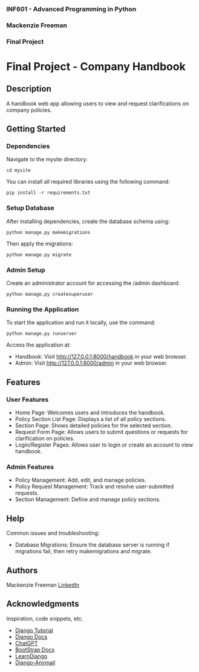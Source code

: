 ### INF601 - Advanced Programming in Python
### Mackenzie Freeman
### Final Project


# Final Project - Company Handbook

## Description

A handbook web app allowing users to view and request clarifications on company policies.

## Getting Started

### Dependencies
Navigate to the mysite directory:
```
cd mysite
```

You can install all required libraries using the following command:
```
pip install -r requirements.txt
```

### Setup Database

After installing dependencies, create the database schema using:
```
python manage.py makemigrations
```

Then apply the migrations:
```
python manage.py migrate
```

### Admin Setup

Create an administrator account for accessing the /admin dashboard:
```
python manage.py createsuperuser
```

### Running the Application

To start the application and run it locally, use the command:
```
python manage.py runserver
```
Access the application at:
* Handbook: Visit http://127.0.0.1:8000/handbook in your web browser.
* Admin: Visit http://127.0.0.1:8000/admin in your web browser.

## Features

### User Features
* Home Page: Welcomes users and introduces the handbook.
* Policy Section List Page: Displays a list of all policy sections.
* Section Page: Shows detailed policies for the selected section.
* Request Form Page: Allows users to submit questions or requests for clarification on policies.
* Login/Register Pages: Allows user to login or create an account to view handbook.

### Admin Features
* Policy Management: Add, edit, and manage policies.
* Policy Request Management: Track and resolve user-submitted requests.
* Section Management: Define and manage policy sections.

## Help

Common issues and troubleshooting:
* Database Migrations: Ensure the database server is running if migrations fail, then retry makemigrations and migrate.

## Authors

Mackenzie Freeman
[LinkedIn](https://www.linkedin.com/in/mackenzie-lyn-freeman/)

## Acknowledgments

Inspiration, code snippets, etc.
* [Django Tutorial](https://docs.djangoproject.com/en/4.2/intro/tutorial01/)
* [Django Docs](https://docs.djangoproject.com/en/5.1/)
* [ChatGPT](https://chatgpt.com/share/672e6f74-59dc-800b-b531-281963cffbb1)
* [BootStrap Docs](https://getbootstrap.com/docs/5.3/getting-started/introduction/)
* [LearnDjango](https://learndjango.com/tutorials/django-login-and-logout-tutorial)
* [Django-Anymail](https://github.com/anymail/django-anymail)
